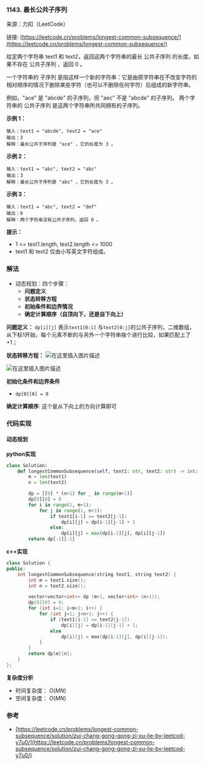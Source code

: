 ### 1143. 最长公共子序列
来源：力扣（LeetCode）

链接: [https://leetcode.cn/problems/longest-common-subsequence/](https://leetcode.cn/problems/longest-common-subsequence/)

给定两个字符串 text1 和 text2，返回这两个字符串的最长 公共子序列 的长度。如果不存在 公共子序列 ，返回 0 。

一个字符串的 子序列 是指这样一个新的字符串：它是由原字符串在不改变字符的相对顺序的情况下删除某些字符（也可以不删除任何字符）后组成的新字符串。

例如，"ace" 是 "abcde" 的子序列，但 "aec" 不是 "abcde" 的子序列。
两个字符串的 公共子序列 是这两个字符串所共同拥有的子序列。


**示例 1：**
```
输入：text1 = "abcde", text2 = "ace" 
输出：3  
解释：最长公共子序列是 "ace" ，它的长度为 3 。
```

**示例 2：**
```
输入：text1 = "abc", text2 = "abc"
输出：3
解释：最长公共子序列是 "abc" ，它的长度为 3 。
```

**示例 3：**
```
输入：text1 = "abc", text2 = "def"
输出：0
解释：两个字符串没有公共子序列，返回 0 。
```

**提示：**
* 1 <= text1.length, text2.length <= 1000
* text1 和 text2 仅由小写英文字符组成。


### 解法
* 动态规划：四个步骤：
	- **问题定义**
	- **状态转移方程**
	- **初始条件和边界情况**
	- **确定计算顺序（自顶向下，还是自下向上）**

**问题定义：**
`dp[i][j]` 表示`text1[0:i]` 与`text2[0:j]`的公共子序列，二维数组，从下标1开始，每个元素不断的与另外一个字符串挨个进行比较，如果匹配上了+1；


**状态转移方程：**
![在这里插入图片描述](https://img-blog.csdnimg.cn/2be439b23eee491b8c8e3a035aa32cb5.png)

![在这里插入图片描述](https://img-blog.csdnimg.cn/831e81c12f294f5abdad2f68f84d8480.png)



**初始化条件和边界条件**
* `dp[0][0] = 0`

**确定计算顺序**:
这个是从下向上的方向计算即可


### 代码实现
#### 动态规划
**python实现**
```python
class Solution:
    def longestCommonSubsequence(self, text1: str, text2: str) -> int:
        m = len(text1)
        n = len(text2)

        dp = [[0] * (n+1) for _ in range(m+1)]
        dp[0][0] = 0
        for i in range(1, m+1):
            for j in range(1, n+1):
                if text1[i-1] == text2[j-1]:
                    dp[i][j] = dp[i-1][j-1] + 1
                else:
                    dp[i][j] = max(dp[i-1][j], dp[i][j-1])
        return dp[-1][-1]
```


**c++实现**
```cpp
class Solution {
public:
    int longestCommonSubsequence(string text1, string text2) {
        int m = text1.size();
        int n = text2.size();

        vector<vector<int>> dp (m+1, vector<int> (n+1));
        dp[0][0] = 0;
        for (int i=1; i<m+1; i++) {
            for (int j=1; j<n+1; j++) {
                if (text1[i-1] == text2[j-1])
                    dp[i][j] = dp[i-1][j-1] + 1;
                else
                    dp[i][j] = max(dp[i-1][j], dp[i][j-1]);
            }
        }
        return dp[m][n];
    }
};
```

**复杂度分析**
* 时间复杂度： $O(MN)$  
* 空间复杂度： $O(MN)$ 


### 参考
* [https://leetcode.cn/problems/longest-common-subsequence/solution/zui-chang-gong-gong-zi-xu-lie-by-leetcod-y7u0/](https://leetcode.cn/problems/longest-common-subsequence/solution/zui-chang-gong-gong-zi-xu-lie-by-leetcod-y7u0/)